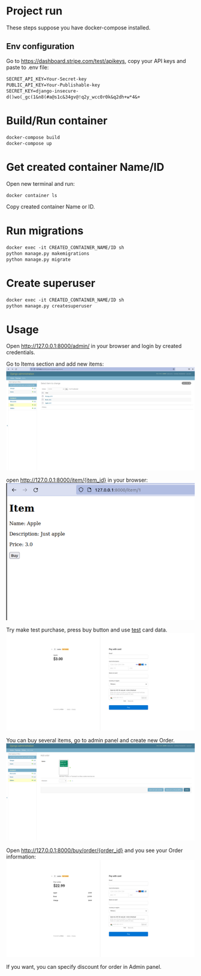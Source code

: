 # Project run

These steps suppose you have docker-compose installed.

## Env configuration

Go to https://dashboard.stripe.com/test/apikeys, copy your API keys and paste to .env file:

```commandline
SECRET_API_KEY=Your-Secret-key
PUBLIC_API_KEY=Your-Publishable-key
SECRET_KEY=django-insecure-d()wo(_gc(1&n8(#a@s1c&34gv@!q2y_wcc0r0k&q2dh+w*4&+
```

# Build/Run container
```commandline
docker-compose build
docker-compose up
```

# Get created container Name/ID
Open new terminal and run:
```commandline
docker container ls
```
Copy created container Name or ID.
# Run migrations
```commandline
docker exec -it CREATED_CONTAINER_NAME/ID sh
python manage.py makemigrations
python manage.py migrate
```

# Create superuser
```commandline
docker exec -it CREATED_CONTAINER_NAME/ID sh
python manage.py createsuperuser
```
# Usage

Open http://127.0.0.1:8000/admin/ in your browser and login by created credentials.

Go to Items section and add new items:
![add_items](screenshots/items.png)

open http://127.0.0.1:8000/item/{item_id} in your browser:
![add_item](screenshots/item.png)

Try make test purchase, press buy button and use [test](https://stripe.com/docs/testing) card data.
![test_buy](screenshots/test_buy.png)

You can buy several items, go to admin panel and create new Order.
![test_buy](screenshots/order.png)

Open http://127.0.0.1:8000/buy/order/{order_id} and you see your Order information:
![test_buy](screenshots/order_list.png)

If you want, you can specify discount for order in Admin panel.